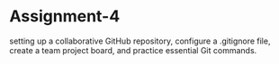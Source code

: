 # Assignment-4
setting up a collaborative GitHub repository, configure a .gitignore file, create a team project board, and practice essential Git commands.
